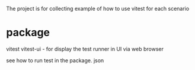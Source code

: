 The project is for collecting example of how to use vitest for each scenario

# package
vitest
vitest-ui - for display the test runner in UI via web browser

see how to run test in the package. json